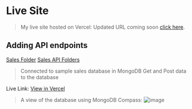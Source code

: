 # Live Site

> My live site hosted on Vercel:
> Updated URL coming soon
[click here](https://dwdd-3780-new.vercel.app/).

## Adding API endpoints

[Sales Folder](https://github.com/eayers127/dwdd-3780/tree/main/full-stack-sveltekit/src/routes/sales)
[Sales API Folders](https://github.com/eayers127/dwdd-3780/tree/main/full-stack-sveltekit/src/routes/api/sales)
>Connected to sample sales database in MongoDB
>Get and Post data to the database

Live Link: [View in Vercel](https://dwdd-3780-new.vercel.app/sales)
>A view of the database using MongoDB Compass:
![image](https://github.com/eayers127/dwdd-3780/assets/71342594/f89b5603-252a-4d26-86fb-756285c62ea8)


